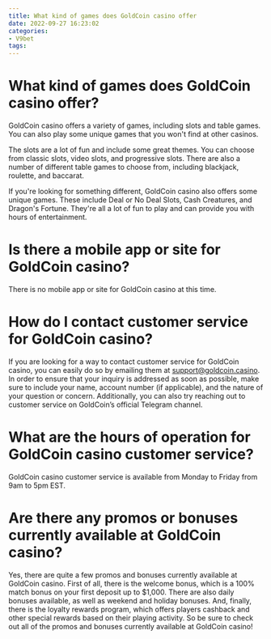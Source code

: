 ```yaml
---
title: What kind of games does GoldCoin casino offer 
date: 2022-09-27 16:23:02
categories:
- V9bet
tags:
---
```



#  What kind of games does GoldCoin casino offer? 

GoldCoin casino offers a variety of games, including slots and table games. You can also play some unique games that you won't find at other casinos.

The slots are a lot of fun and include some great themes. You can choose from classic slots, video slots, and progressive slots. There are also a number of different table games to choose from, including blackjack, roulette, and baccarat.

If you're looking for something different, GoldCoin casino also offers some unique games. These include Deal or No Deal Slots, Cash Creatures, and Dragon's Fortune. They're all a lot of fun to play and can provide you with hours of entertainment.

#  Is there a mobile app or site for GoldCoin casino? 

There is no mobile app or site for GoldCoin casino at this time.

#  How do I contact customer service for GoldCoin casino? 

If you are looking for a way to contact customer service for GoldCoin casino, you can easily do so by emailing them at support@goldcoin.casino. In order to ensure that your inquiry is addressed as soon as possible, make sure to include your name, account number (if applicable), and the nature of your question or concern. Additionally, you can also try reaching out to customer service on GoldCoin’s official Telegram channel.

#  What are the hours of operation for GoldCoin casino customer service? 

GoldCoin casino customer service is available from Monday to Friday from 9am to 5pm EST.

#  Are there any promos or bonuses currently available at GoldCoin casino?

Yes, there are quite a few promos and bonuses currently available at GoldCoin casino. First of all, there is the welcome bonus, which is a 100% match bonus on your first deposit up to $1,000. There are also daily bonuses available, as well as weekend and holiday bonuses. And, finally, there is the loyalty rewards program, which offers players cashback and other special rewards based on their playing activity. So be sure to check out all of the promos and bonuses currently available at GoldCoin casino!